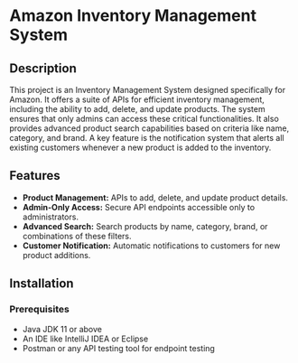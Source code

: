 # Amazon Inventory Management System

## Description

This project is an Inventory Management System designed specifically for Amazon. It offers a suite of APIs for efficient inventory management, including the ability to add, delete, and update products. The system ensures that only admins can access these critical functionalities. It also provides advanced product search capabilities based on criteria like name, category, and brand. A key feature is the notification system that alerts all existing customers whenever a new product is added to the inventory.

## Features

- **Product Management:** APIs to add, delete, and update product details.
- **Admin-Only Access:** Secure API endpoints accessible only to administrators.
- **Advanced Search:** Search products by name, category, brand, or combinations of these filters.
- **Customer Notification:** Automatic notifications to customers for new product additions.

## Installation

### Prerequisites

- Java JDK 11 or above
- An IDE like IntelliJ IDEA or Eclipse
- Postman or any API testing tool for endpoint testing

